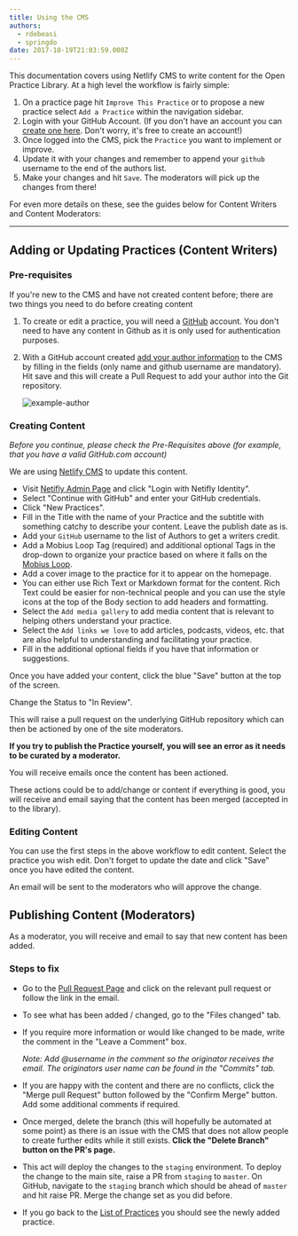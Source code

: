 ```yaml
---
title: Using the CMS
authors:
  - rdebeasi
  - springdo
date: 2017-10-19T21:03:59.000Z
---
```

This documentation covers using Netlify CMS to write content for the Open Practice Library. At a high level the workflow is fairly simple:

1. On a practice page hit `Improve This Practice` or to propose a new practice select `Add a Practice` within the navigation sidebar.
2. Login with your GitHub Account. (If you don't have an account you can [create one here](https://github.com/join). Don't worry, it's free to create an account!)
3. Once logged into the CMS, pick the `Practice` you want to implement or improve.
4. Update it with your changes and remember to append your `github` username to the end of the authors list.
5. Make your changes and hit `Save`. The moderators will pick up the changes from there!

For even more details on these, see the guides below for Content Writers and Content Moderators:

- - -

## Adding or Updating Practices (Content Writers)

### Pre-requisites

If you're new to the CMS and have not created content before; there are two things you need to do before creating content

1. To create or edit a practice, you will need a [GitHub](https://github.com) account. You don't need to have any content in Github as it is only used for authentication purposes.
2. With a GitHub account created [add your author information](https://openpracticelibrary.com/admin/#/collections/author/new) to the CMS by filling in the fields (only name and github username are mandatory). Hit save and this will create a Pull Request to add your author into the Git repository.

   ![example-author](/images/contributing/author.png)

### Creating Content

*Before you continue, please check the Pre-Requisites above (for example, that you have a valid GitHub.com account)*

We are using [Netlify CMS](https://www.netlifycms.org/) to update this content.

* Visit [Netifly Admin Page](/admin/) and click "Login with Netifly Identity".
* Select "Continue with GitHub" and enter your GitHub credentials.
* Click "New Practices".
* Fill in the Title with the name of your Practice and the subtitle with something catchy to describe your content. Leave the publish date as is.
* Add your `GitHub` username to the list of Authors to get a writers credit.
* Add a Mobius Loop Tag (required) and additional optional Tags in the drop-down to organize your practice based on where it falls on the [Mobius Loop](/learn/).
* Add a cover image to the practice for it to appear on the homepage.
* You can either use Rich Text or Markdown format for the content.  Rich Text could be easier for non-technical people and you can use the style icons at the top of the Body section to add headers and formatting.
* Select the `Add media gallery` to add media content that is relevant to helping others understand your practice.
* Select the `Add links we love` to add articles, podcasts, videos, etc. that are also helpful to understanding and facilitating your practice.
* Fill in the additional optional fields if you have that information or suggestions.

Once you have added your content, click the blue "Save" button at the top of the screen.

Change the Status to "In Review".

This will raise a pull request on the underlying GitHub repository which can then be actioned by one of the site moderators.  

**If you try to publish the Practice yourself, you will see an error as it needs to be curated by a moderator.**

You will receive emails once the content has been actioned.

These actions could be to add/change or content if everything is good, you will receive and email saying that the content has been merged (accepted in to the library).

### Editing Content

You can use the first steps in the above workflow to edit content.  Select the practice you wish edit.  Don't forget to update the date and click "Save" once you have edited the content.  

An email will be sent to the moderators who will approve the change.

## Publishing Content (Moderators)

As a moderator, you will receive and email to say that new content has been added.

### Steps to fix

* Go to the [Pull Request Page](https://github.com/openpracticelibrary/practice-library/pulls) and click on the relevant pull request or follow the link in the email.  
* To see what has been added / changed, go to the "Files changed" tab.
* If you require more information or would like changed to be made, write the comment in the "Leave a Comment" box.  

  *Note: Add @username in the comment so the originator receives the email.  The originators user name can be found in the "Commits" tab.*
* If you are happy with the content and there are no conflicts, click the "Merge pull Request" button followed by the "Confirm Merge" button.  Add some additional comments if required.
* Once merged, delete the branch (this will hopefully be automated at some point) as there is an issue with the CMS that does not allow people to create further edits while it still exists. **Click the "Delete Branch" button on the PR's page.**
* This act will deploy the changes to the `staging` environment. To deploy the change to the main site, raise a PR from `staging` to `master`. On GitHub, navigate to the `staging` branch which should be ahead of `master` and hit raise PR. Merge the change set as you did before.
* If you go back to the [List of Practices](/admin/#/collections/practices) you should see the newly added practice.